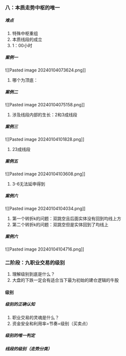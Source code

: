 ### 八：本质走势中枢的唯一
##### 难点
1. 特殊中枢重组
2. 本质线段的成立
3. 1：00小时
##### 案例一
![[Pasted image 20240104073624.png]]
1. 哪个为顶底：
##### 案例二
![[Pasted image 20240104075158.png]]
1. 涉及线段内部的生长：2和3成线段
##### 案例三
![[Pasted image 20240104101828.png]]
1. 23成线段
##### 案例五
![[Pasted image 20240104103608.png]]
1. 3-6无法延申得到 
##### 案例六
![[Pasted image 20240104104034.png]]
1. 第一个转折k的问题：双跳空且后面实体没有回到均线上方
2. 第二个转折k的问题：双跳空但是实体回到了均线上
##### 案例六
![[Pasted image 20240104104716.png]]
### 二阶段：九职业交易的级别
1. 理解级别到底是什么？
2. 大盘的下跌一定会有适合当下最为初始的建仓逻辑的牛股
#### 级别
##### 级别的正确认知
1. 职业交易的灵魂是什么？
2. 资金安全和利用率=节奏=级别（买卖点）
##### 级别的唯一判定
##### 线段的级别（走势分类）

